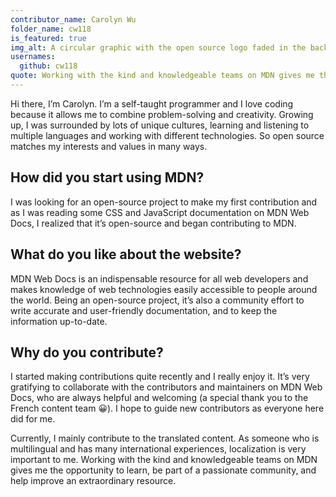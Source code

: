 ```yaml
---
contributor_name: Carolyn Wu
folder_name: cw118
is_featured: true
img_alt: A circular graphic with the open source logo faded in the background, binary numbers overlayed with green light trails in the foreground.
usernames:
  github: cw118
quote: Working with the kind and knowledgeable teams on MDN gives me the opportunity to learn, be part of a passionate community, and help improve an extraordinary resource.
---
```


Hi there, I’m Carolyn. I’m a self-taught programmer and I love coding because it allows me to combine problem-solving and creativity. Growing up, I was surrounded by lots of unique cultures, learning and listening to multiple languages and working with different technologies. So open source matches my interests and values in many ways.

## How did you start using MDN?

I was looking for an open-source project to make my first contribution and as I was reading some CSS and JavaScript documentation on MDN Web Docs, I realized that it’s open-source and began contributing to MDN.

## What do you like about the website?

MDN Web Docs is an indispensable resource for all web developers and makes knowledge of web technologies easily accessible to people around the world. Being an open-source project, it’s also a community effort to write accurate and user-friendly documentation, and to keep the information up-to-date.

## Why do you contribute?

I started making contributions quite recently and I really enjoy it. It’s very gratifying to collaborate with the contributors and maintainers on MDN Web Docs, who are always helpful and welcoming (a special thank you to the French content team 😀). I hope to guide new contributors as everyone here did for me.

Currently, I mainly contribute to the translated content. As someone who is multilingual and has many international experiences, localization is very important to me. Working with the kind and knowledgeable teams on MDN gives me the opportunity to learn, be part of a passionate community, and help improve an extraordinary resource.
